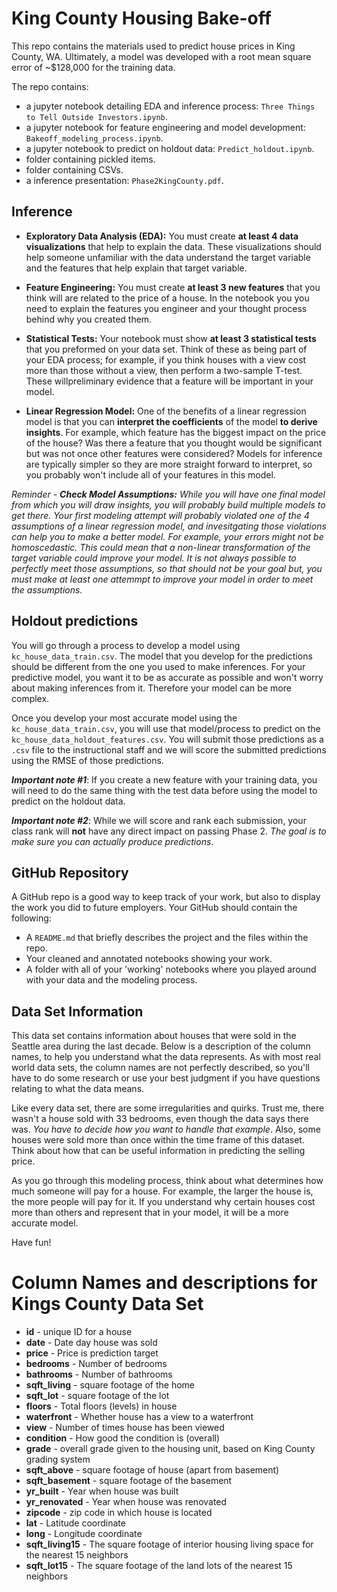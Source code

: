 # King County Housing Bake-off

This repo contains the materials used to predict house prices in King County, WA. Ultimately, a model was developed with a root mean square error of ~$128,000 for the training data. 

The repo contains: 

- a jupyter notebook detailing EDA and inference process: `Three Things to Tell Outside Investors.ipynb`.
- a jupyter notebook for feature engineering and model development: `Bakeoff_modeling_process.ipynb`.
- a jupyter notebook to predict on holdout data: `Predict_holdout.ipynb`.
- folder containing pickled items.
- folder containing CSVs.
- a inference presentation: `Phase2KingCounty.pdf`.
 

## Inference

- **Exploratory Data Analysis (EDA):** You must create **at least 4 data visualizations** that help to explain the data. These visualizations should help someone unfamiliar with the data understand the target variable and the features that help explain that target variable.

- **Feature Engineering:** You must create **at least 3 new features** that you think will are related to the price of a house. In the notebook you you need to explain the features you engineer and your thought process behind why you created them.  

- **Statistical Tests:** Your notebook must show **at least 3 statistical tests** that you preformed on your data set. Think of these as being part of your EDA process; for example, if you think houses with a view cost more than those without a view, then perform a two-sample T-test. These willpreliminary evidence that a feature will be important in your model.  

- **Linear Regression Model:** One of the benefits of a linear regression model is that you can **interpret the coefficients** of the model **to derive insights**. For example, which feature has the biggest impact on the price of the house? Was there a feature that you thought would be significant but was not once other features were considered?  Models for inference are typically simpler so they are more straight forward to interpret, so you probably won't include all of your features in this model. 

*Reminder -  **Check Model Assumptions:** While you will have one final model from which you will draw insights, you will probably build multiple models to get there. Your first modeling attempt will probably violated one of the 4 assumptions of a linear regression model, and invesitgating those violations can help you to make a better model. For example, your errors might not be homoscedastic. This could mean that a non-linear transformation of the target variable could improve your model. It is not always possible to perfectly meet those assumptions, so that should not be your goal but, you must make at least one attemmpt to improve your model in order to meet the assumptions.* 

## Holdout predictions

You will go through a process to develop a model using `kc_house_data_train.csv`. The model that you develop for the predictions should be different from the one you used to make inferences. For your predictive model, you want it to be as accurate as possible and won't worry about making inferences from it. Therefore your model can be more complex. 

Once you develop your most accurate model using the `kc_house_data_train.csv`, you will use that model/process to predict on the `kc_house_data_holdout_features.csv`. You will submit those predictions as a `.csv` file to the instructional staff and we will score the submitted predictions using the RMSE of those predictions.

***Important note #1***: If you create a new feature with your training data, you will need to do the same thing with the test data before using the model to predict on the holdout data.  

***Important note #2***: While we will score and rank each submission, your class rank will **not** have any direct impact on passing Phase 2. *The goal is to make sure you can actually produce predictions*.


## GitHub Repository

A GitHub repo is a good way to keep track of your work, but also to display the work you did to future employers. Your GitHub should contain the following:

- A `README.md` that briefly describes the project and the files within the repo.
- Your cleaned and annotated notebooks showing your work.
- A folder with all of your 'working' notebooks where you played around with your data and the modeling process.

## Data Set Information

This data set contains information about houses that were sold in the Seattle area during the last decade. Below is a description of the column names, to help you understand what the data represents. As with most real world data sets, the column names are not perfectly described, so you'll have to do some research or use your best judgment if you have questions relating to what the data means. 

Like every data set, there are some irregularities and quirks. Trust me, there wasn't a house sold with 33 bedrooms, even though the data says there was. *You have to decide how you want to handle that example*. Also, some houses were sold more than once within the time frame of this dataset. Think about how that can be useful information in predicting the selling price.

As you go through this modeling process, think about what determines how much someone will pay for a house.  For example, the larger the house is, the more people will pay for it. If you understand why certain houses cost more than others and represent that in your model, it will be a more accurate model.  

Have fun!

# Column Names and descriptions for Kings County Data Set
* **id** - unique ID for a house
* **date** - Date day house was sold
* **price** - Price is prediction target
* **bedrooms** - Number of bedrooms
* **bathrooms** - Number of bathrooms
* **sqft_living** - square footage of the home
* **sqft_lot** - square footage of the lot
* **floors** - Total floors (levels) in house
* **waterfront** - Whether house has a view to a waterfront
* **view** - Number of times house has been viewed
* **condition** - How good the condition is (overall)
* **grade** - overall grade given to the housing unit, based on King County grading system
* **sqft_above** - square footage of house (apart from basement)
* **sqft_basement** - square footage of the basement
* **yr_built** - Year when house was built
* **yr_renovated** - Year when house was renovated
* **zipcode** - zip code in which house is located
* **lat** - Latitude coordinate
* **long** - Longitude coordinate
* **sqft_living15** - The square footage of interior housing living space for the nearest 15 neighbors
* **sqft_lot15** - The square footage of the land lots of the nearest 15 neighbors
